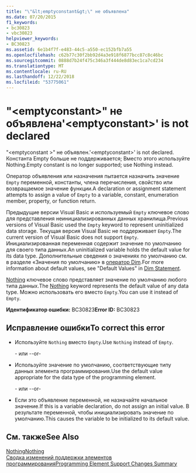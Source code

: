 ```yaml
---
title: "\"&lt;emptyconstant&gt;\" не объявлена"
ms.date: 07/20/2015
f1_keywords:
- bc30823
- vbc30823
helpviewer_keywords:
- BC30823
ms.assetid: 6e1b4f7f-e483-44c5-a550-ec152bfb7a55
ms.openlocfilehash: c62b77c30f2bb92d4a3e918f6877bcc87c8c46bc
ms.sourcegitcommit: 0888d7b24f475c346a3f444de8d83ec1ca7cd234
ms.translationtype: MT
ms.contentlocale: ru-RU
ms.lasthandoff: 12/22/2018
ms.locfileid: "53775061"
---
```

# <a name="ltemptyconstantgt-is-not-declared"></a><span data-ttu-id="61ef4-102">"&lt;emptyconstant&gt;" не объявлена</span><span class="sxs-lookup"><span data-stu-id="61ef4-102">'&lt;emptyconstant&gt;' is not declared</span></span>
<span data-ttu-id="61ef4-103">"\<emptyconstant >" не объявлен.</span><span class="sxs-lookup"><span data-stu-id="61ef4-103">'\<emptyconstant>' is not declared.</span></span> <span data-ttu-id="61ef4-104">Константа Empty больше не поддерживается; Вместо этого используйте Nothing.</span><span class="sxs-lookup"><span data-stu-id="61ef4-104">Empty constant is no longer supported; use Nothing instead.</span></span>  
  
 <span data-ttu-id="61ef4-105">Оператор объявления или назначения пытается назначить значение `Empty` переменной, константы, члена перечисления, свойство или возвращаемое значение функции.</span><span class="sxs-lookup"><span data-stu-id="61ef4-105">A declaration or assignment statement attempts to assign a value of `Empty` to a variable, constant, enumeration member, property, or function return.</span></span>  
  
 <span data-ttu-id="61ef4-106">Предыдущие версии Visual Basic и используемый `Empty` ключевое слово для представления неинициализированных данных хранилища.</span><span class="sxs-lookup"><span data-stu-id="61ef4-106">Previous versions of Visual Basic used the `Empty` keyword to represent uninitialized data storage.</span></span> <span data-ttu-id="61ef4-107">Текущая версия Visual Basic не поддерживает `Empty`.</span><span class="sxs-lookup"><span data-stu-id="61ef4-107">The current version of Visual Basic does not support `Empty`.</span></span> <span data-ttu-id="61ef4-108">Инициализированная переменная содержит значение по умолчанию для своего типа данных.</span><span class="sxs-lookup"><span data-stu-id="61ef4-108">An uninitialized variable holds the default value for its data type.</span></span> <span data-ttu-id="61ef4-109">Дополнительные сведения о значениях по умолчанию см. в разделе «Значения по умолчанию» в [оператор Dim](../../visual-basic/language-reference/statements/dim-statement.md).</span><span class="sxs-lookup"><span data-stu-id="61ef4-109">For more information about default values, see "Default Values" in [Dim Statement](../../visual-basic/language-reference/statements/dim-statement.md).</span></span>  
  
 <span data-ttu-id="61ef4-110">[Nothing](../../visual-basic/language-reference/nothing.md) ключевое слово представляет значение по умолчанию любого типа данных.</span><span class="sxs-lookup"><span data-stu-id="61ef4-110">The [Nothing](../../visual-basic/language-reference/nothing.md) keyword represents the default value of any data type.</span></span> <span data-ttu-id="61ef4-111">Можно использовать его вместо `Empty`.</span><span class="sxs-lookup"><span data-stu-id="61ef4-111">You can use it instead of `Empty`.</span></span>  
  
 <span data-ttu-id="61ef4-112">**Идентификатор ошибки:** BC30823</span><span class="sxs-lookup"><span data-stu-id="61ef4-112">**Error ID:** BC30823</span></span>  
  
## <a name="to-correct-this-error"></a><span data-ttu-id="61ef4-113">Исправление ошибки</span><span class="sxs-lookup"><span data-stu-id="61ef4-113">To correct this error</span></span>  
  
-   <span data-ttu-id="61ef4-114">Используйте `Nothing` вместо `Empty`.</span><span class="sxs-lookup"><span data-stu-id="61ef4-114">Use `Nothing` instead of `Empty`.</span></span>  
  
     <span data-ttu-id="61ef4-115">- или -</span><span class="sxs-lookup"><span data-stu-id="61ef4-115">-or-</span></span>  
  
-   <span data-ttu-id="61ef4-116">Используйте значение по умолчанию, соответствующие типу данных элемента программирования.</span><span class="sxs-lookup"><span data-stu-id="61ef4-116">Use the default value appropriate for the data type of the programming element.</span></span>  
  
     <span data-ttu-id="61ef4-117">- или -</span><span class="sxs-lookup"><span data-stu-id="61ef4-117">-or-</span></span>  
  
-   <span data-ttu-id="61ef4-118">Если это объявление переменной, не назначайте начальное значение.</span><span class="sxs-lookup"><span data-stu-id="61ef4-118">If this is a variable declaration, do not assign an initial value.</span></span> <span data-ttu-id="61ef4-119">В результате переменной, чтобы инициализировать значение по умолчанию.</span><span class="sxs-lookup"><span data-stu-id="61ef4-119">This causes the variable to be initialized to its default value.</span></span>  
  
## <a name="see-also"></a><span data-ttu-id="61ef4-120">См. также</span><span class="sxs-lookup"><span data-stu-id="61ef4-120">See Also</span></span>  
 [<span data-ttu-id="61ef4-121">Nothing</span><span class="sxs-lookup"><span data-stu-id="61ef4-121">Nothing</span></span>](../../visual-basic/language-reference/nothing.md)  
 [<span data-ttu-id="61ef4-122">Сводка изменений поддержки элементов программирования</span><span class="sxs-lookup"><span data-stu-id="61ef4-122">Programming Element Support Changes Summary</span></span>](https://msdn.microsoft.com/library/0483590a-6309-449c-a2fa-effa26a03b95)
